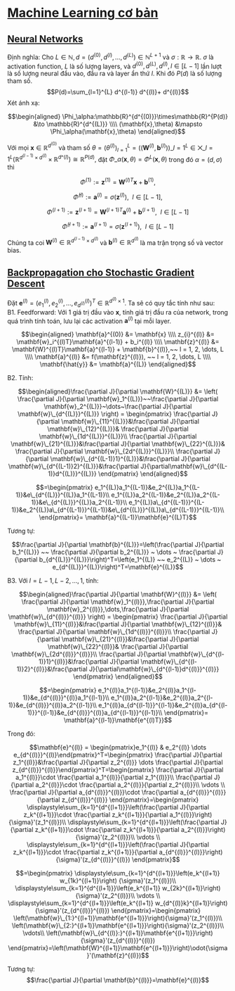 # [Machine Learning cơ bản](https://machinelearningcoban.com/about/)
## [Neural Networks](https://machinelearningcoban.com/2017/02/24/mlp/)
Định nghĩa: Cho $L \in \mathbb{N}, d = (d^{(0)},d^{(l)},\dots,d^{(L)}) \in \mathbb{N}^{L+1}$ và $\sigma:\mathbb{R} \to \mathbb{R}.$ $\sigma$ là activation function, $L$ là số lượng layers, 
và $d^{(0)},d^{(L)},d^{(l)},l \in [L-1]$ lần lượt là số lượng neural đầu vào, đầu ra và layer ẩn thứ $l$. Khi đó $P(d)$ là số lượng tham số.
$$P(d)=\sum_{l=1}^{L} d^{(l-1)} d^{(l)}+ d^{(l)}$$
Xét ánh xạ:

$$\begin{aligned} 
\Phi_\alpha:\mathbb{R}^{d^{(0)}}\times\mathbb{R}^{P(d)} &\to \mathbb{R}^{d^{(L)}} \\\\ (\mathbf{x},\theta) &\mapsto \Phi_\alpha(\mathbf{x},\theta) 
\end{aligned}$$

Với mọi $\mathbf{x} \in \mathbb{R}^{d^{(0)}}$ và tham số $\theta = (\theta^{(l)})_{l=1}^L=((\mathbf{W}^{(l)},\mathbf{b}^{(l)}))\_{l=1}^L \in \bigtimes\limits\_{l=1}^{L}(\mathbb{R}^{d^{(l-1)}\times d^{(l)}}\times \mathbb{R}^{d\^{(l)}})\cong \mathbb{R}^{P(d)},$ đặt $\Phi\_{\alpha}(\mathbf{x},\theta)=\Phi^L(\mathbf{x},\theta)$ trong đó $\alpha=(d,\sigma)$ thì

$$\Phi^{(1)}:=\mathbf{z}^{(1)}=\mathbf{W}^{(l)T}\mathbf{x}+\mathbf{b}^{(1)},$$   

$$\bar\Phi^{(l)}:=\mathbf{a}^{(l)}=\sigma(\mathbf{z}^{(l)}),~~l \in [L-1],$$

$$\Phi^{(l+1)}:=\mathbf{z}^{(l+1)}=\mathbf{W}^{(l+1)T}\mathbf{a}^{(l)}+\mathbf{b}^{(l+1)},~~l \in [L-1]$$

$$\bar\Phi^{(l+1)}:=\mathbf{a}^{(l+1)}=\sigma(\mathbf{z}^{(l+1)}),~~l \in [L-1]$$

Chúng ta coi $\mathbf{W}^{(l)} \in \mathbb{R}^{d^{(l-1)} \times d^{(l)}}$ và $\mathbf{b}^{(l)} \in \mathbb{R}^{d^{(l)}}$ là ma trận trọng số và vector bias.
## [Backpropagation cho Stochastic Gradient Descent](https://mattmazur.com/2015/03/17/a-step-by-step-backpropagation-example/?fbclid=IwAR2awLv1m6QkU7pDlpusUjOOrv4R61TSFLyllhuTPneuxUTpQhJmB3s3Is8)
Đặt $\mathbf{e}^{(l)} = \left(e_1^{(l)}, e_2^{(l)}, …, e_{d^{(l)}}^{(l)}\right)^T \in \mathbb{R}^{d^{(l)}\times 1}$. Ta sẽ có quy tắc tính như sau:  
B1. Feedforward: Với 1 giá trị đầu vào $\mathbf{x}$, tính giá trị đầu ra của network, trong quá trình tính toán, lưu lại các activation $\mathbf{a}^{(l)}$ tại mỗi layer.

  $$\begin{aligned}
\mathbf{a}^{(0)} &= \mathbf{x} \\\\ z_{i}^{(l)} &= \mathbf{w}_i^{(l)T}\mathbf{a}^{(l-1)} + b_i^{(l)} \\\\
\mathbf{z}^{(l)} &= \mathbf{W}^{(l)T}\mathbf{a}^{(l-1)} + \mathbf{b}^{(l)},~~ l =  1, 2, \dots, L \\\\
\mathbf{a}^{(l)} &= f(\mathbf{z}^{(l)}), ~~ l =  1, 2, \dots, L \\\\
\mathbf{\hat{y}} &= \mathbf{a}^{(L)}
\end{aligned}$$

B2. Tính:

$$\begin{aligned}\frac{\partial J}{\partial \mathbf{W}^{(L)}} &= \left( \frac{\partial J}{\partial \mathbf{w}_1^{(L)}}~~\frac{\partial J}{\partial \mathbf{w}_2^{(L)}}~\dots~\frac{\partial J}{\partial \mathbf{w}\_{d^{(L)}}^{(L)}} \right) = \begin{pmatrix}
\frac{\partial J}{\partial \mathbf{w}\_{11}^{(L)}}&\frac{\partial J}{\partial \mathbf{w}\_{12}^{(L)}}& \frac{\partial J}{\partial \mathbf{w}\_{1d^{(L)}}^{(L)}}\\ 
\frac{\partial J}{\partial \mathbf{w}\_{21}^{(L)}}&\frac{\partial J}{\partial \mathbf{w}\_{22}^{(L)}}& \frac{\partial J}{\partial \mathbf{w}\_{2d^{(L)}}^{(L)}}\\ 
\frac{\partial J}{\partial \mathbf{w}\_{d^{(L-1)}1}^{(L)}}&\frac{\partial J}{\partial \mathbf{w}\_{d^{(L-1)}2}^{(L)}}&\frac{\partial J}{\partial\mathbf{w}\_{d^{(L-1)}d^{(L)}}^{(L)}}
\end{pmatrix}
\end{aligned}$$

$$=\begin{pmatrix}
e_1^{(L)}a_1^{(L-1)}&e_2^{(L)}a_1^{(L-1)}&e\_{d^{(L)}}^{(L)}a_1^{(L-1)}\\ 
e_1^{(L)}a_2^{(L-1)}&e_2^{(L)}a_2^{(L-1)}&e\_{d^{(L)}}^{(L)}a_2^{(L-1)}\\ 
e_1^{(L)}a\_{d^{(L-1)}}^{(L-1)}&e_2^{(L)}a\_{d^{(L-1)}}^{(L-1)}&e\_{d^{(L)}}^{(L)}a\_{d^{(L-1)}}^{(L-1)}\\
\end{pmatrix}= \mathbf{a}^{(L-1)}\mathbf{e}^{(L)T}$$

Tương tự:

$$\frac{\partial J}{\partial \mathbf{b}^{(L)}}=\left(\frac{\partial J}{\partial b_1^{(L)}} ~~ \frac{\partial J}{\partial b_2^{(L)}} ~ \dots ~ \frac{\partial J}{\partial b_{d^{(L)}}^{(L)}}\right)^T=\left(e_1^{(L)} ~~ e_2^{(L)} ~ \dots ~ e_{d^{(L)}}^{(L)}\right)^T=\mathbf{e}^{(L)}$$

B3. Với $l = L-1,L-2,\dots,1$, tính:

$$\begin{aligned}\frac{\partial J}{\partial \mathbf{W}^{(l)}} &= \left( \frac{\partial J}{\partial \mathbf{w}_1^{(l)}},\frac{\partial J}{\partial \mathbf{w}_2^{(l)}},\dots,\frac{\partial J}{\partial \mathbf{w}\_{d^{(l)}}^{(l)}} \right) = \begin{pmatrix}
\frac{\partial J}{\partial \mathbf{w}\_{11}^{(l)}}&\frac{\partial J}{\partial \mathbf{w}\_{12}^{(l)}}& \frac{\partial J}{\partial \mathbf{w}\_{1d^{(l)}}^{(l)}}\\ 
\frac{\partial J}{\partial \mathbf{w}\_{21}^{(l)}}&\frac{\partial J}{\partial \mathbf{w}\_{22}^{(l)}}& \frac{\partial J}{\partial \mathbf{w}\_{2d^{(l)}}^{(l)}}\\ 
\frac{\partial J}{\partial \mathbf{w}\_{d^{(l-1)}1}^{(l)}}&\frac{\partial J}{\partial \mathbf{w}\_{d^{(l-1)}2}^{(l)}}&\frac{\partial J}{\partial\mathbf{w}\_{d^{(l-1)}d^{(l)}}^{(l)}}
\end{pmatrix}
\end{aligned}$$

$$=\begin{pmatrix}
e_1^{(l)}a_1^{(l-1)}&e_2^{(l)}a_1^{(l-1)}&e_{d^{(l)}}^{(l)}a_1^{(l-1)}\\
e_1^{(l)}a_2^{(l-1)}&e_2^{(l)}a_2^{(l-1)}&e_{d^{(l)}}^{(l)}a_2^{(l-1)}\\
e_1^{(l)}a_{d^{(l-1)}}^{(l-1)}&e_2^{(l)}a_{d^{(l-1)}}^{(l-1)}&e_{d^{(l)}}^{(l)}a_{d^{(l-1)}}^{(l-1)}\\
\end{pmatrix}= \mathbf{a}^{(l-1)}\mathbf{e^{(l)T}}$$

Trong đó:

$$\mathbf{e}^{(l)} = \begin{pmatrix}e_1^{(l)} & e_2^{(l)} \dots e_{d^{(l)}}^{(l)}\end{pmatrix}^T=\begin{pmatrix}
\frac{\partial J}{\partial z_1^{(l)}}&\frac{\partial J}{\partial z_2^{(l)}} \dots \frac{\partial J}{\partial z_{d^{(l)}}^{(l)}}\end{pmatrix}^T=\begin{pmatrix}
\frac{\partial J}{\partial a_1^{(l)}}\cdot \frac{\partial a_1^{(l)}}{\partial z_1^{(l)}}\\ 
\frac{\partial J}{\partial a_2^{(l)}}\cdot \frac{\partial a_2^{(l)}}{\partial z_2^{(l)}}\\ 
\vdots \\ 
\frac{\partial J}{\partial a_{d^{(l)}}^{(l)}}\cdot \frac{\partial a_{d^{(l)}}^{(l)}}{\partial z_{d^{(l)}}^{(l)}}
\end{pmatrix}=\begin{pmatrix}
\displaystyle\sum_{k=1}^{d^{(l+1)}}\left(\frac{\partial J}{\partial z_k^{(l+1)}}\cdot \frac{\partial z_k^{(l+1)}}{\partial a_1^{(l)}}\right) {\sigma}'(z_1^{(l)})\\ 
\displaystyle\sum_{k=1}^{d^{(l+1)}}\left(\frac{\partial J}{\partial z_k^{(l+1)}}\cdot \frac{\partial z_k^{(l+1)}}{\partial a_2^{(l)}}\right) {\sigma}'(z_2^{(l)})\\
\vdots \\
\displaystyle\sum_{k=1}^{d^{(l+1)}}\left(\frac{\partial J}{\partial z_k^{(l+1)}}\cdot \frac{\partial z_k^{(l+1)}}{\partial a_{d^{(l)}}^{(l)}}\right) {\sigma}'(z_{d^{(l)}}^{(l)})
\end{pmatrix}$$

$$=\begin{pmatrix}
\displaystyle\sum_{k=1}^{d^{(l+1)}}\left(e_k^{(l+1)} w_{1k}^{(l+1)}\right) {\sigma}'(z_1^{(l)})\\ 
\displaystyle\sum_{k=1}^{d^{(l+1)}}\left(e_k^{(l+1)} w_{2k}^{(l+1)}\right) {\sigma}'(z_2^{(l)})\\
\vdots \\
\displaystyle\sum_{k=1}^{d^{(l+1)}}\left(e_k^{(l+1)} w_{d^{(l)}k}^{(l+1)}\right) {\sigma}'(z_{d^{(l)}}^{(l)})
\end{pmatrix}=\begin{pmatrix}
\left(\mathbf{w}\_{1:}^{(l+1)}\mathbf{e^{(l+1)}}\right){\sigma}'(z_1^{(l)})\\
\left(\mathbf{w}\_{2:}^{(l+1)}\mathbf{e^{(l+1)}}\right){\sigma}'(z_2^{(l)})\\
\vdots\\
\left(\mathbf{w}\_{d^{(l)}:}^{(l+1)}\mathbf{e^{(l+1)}}\right){\sigma}'(z_{d^{(l)}}^{(l)})
\end{pmatrix}=\left(\mathbf{W}^{(l+1)}\mathbf{e^{(l+1)}}\right)\odot{\sigma}'(\mathbf{z}^{(l)})$$

Tương tự:
$$\frac{\partial J}{\partial \mathbf{b}^{(l)}}=\mathbf{e}^{(l)}$$
